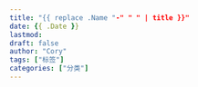 ```yaml
---
title: "{{ replace .Name "-" " " | title }}"
date: {{ .Date }}
lastmod: 
draft: false
author: "Cory"
tags: ["标签"]
categories: ["分类"]
---
```


